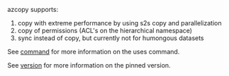 azcopy supports:

1. copy with extreme performance by using s2s copy and parallelization
2. copy of permissions (ACL's on the hierarchical namespace)
3. sync instead of copy, but currently not for humongous datasets

See [command](./command.md) for more information on the uses command.

See [version](./version.md) for more information on the pinned version.